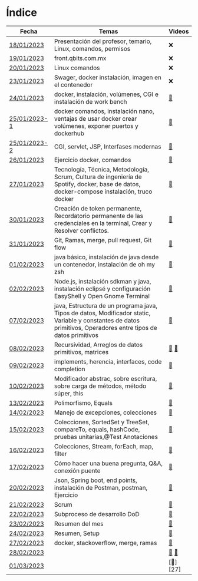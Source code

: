 # Índice #

| Fecha | Temas | Videos |
| -------------- | ----------- | ------------ |
| [18/01/2023](https://github.com/saloultrasist/taller-ultrasist/blob/main/apuntes3/clase180123.md) | Presentación del profesor, temario, Linux, comandos, permisos | :x: |
| [19/01/2023](https://github.com/saloultrasist/taller-ultrasist/blob/main/apuntes3/clase190123.md) | front.qbits.com.mx | :x: |
| [20/01/2023](https://github.com/saloultrasist/taller-ultrasist/blob/main/apuntes3/clase200123.md) | Linux comandos | :x: |
| [23/01/2023](https://github.com/saloultrasist/taller-ultrasist/blob/main/apuntes3/clase230123.md) | Swager, docker instalación,  imagen en el contenedor | :x: |
| [24/01/2023](https://github.com/saloultrasist/taller-ultrasist/blob/main/apuntes3/clase240223.md) | docker, instalación, volúmenes, CGI e instalación de work bench | [:movie_camera:][1] |
| [25/01/2023-1](https://github.com/saloultrasist/taller-ultrasist/blob/main/apuntes3/clase250223-1.md) | docker comandos, instalación nano, ventajas de usar docker crear volúmenes, exponer puertos y dockerhub | [:movie_camera:][2] |
| [25/01/2023-2](https://github.com/saloultrasist/taller-ultrasist/blob/main/apuntes3/clase250223-2.md) | CGI, servlet, JSP, Interfases modernas | [:movie_camera:][2] |
| [26/01/2023](https://github.com/saloultrasist/taller-ultrasist/blob/main/apuntes3/clase260123.md) | Ejercicio docker, comandos | [:movie_camera:][3] |
| [27/01/2023](https://github.com/saloultrasist/taller-ultrasist/blob/main/apuntes3/clase270123.md) | Tecnología, Técnica, Metodología, Scrum, Cultura de ingeniería de Spotify, docker, base de datos, docker-compose instalación, truco docker |[:movie_camera:][4] |
| [30/01/2023](https://github.com/saloultrasist/taller-ultrasist/blob/main/apuntes3/clase300123.md) | Creación de token permanente, Recordatorio permanente de las credenciales en la terminal, Crear y Resolver conflictos.| [:movie_camera:][5] |
| [31/01/2023](https://github.com/saloultrasist/taller-ultrasist/blob/main/apuntes3/clase310123.md) | Git, Ramas, merge, pull request, Git flow | [:movie_camera:][6] |
| [01/02/2023](https://github.com/saloultrasist/taller-ultrasist/blob/main/apuntes3/clase010223.md) | java básico, instalación de java desde un contenedor, instalación de oh my zsh | [:movie_camera:][7] |
| [02/02/2023](https://github.com/saloultrasist/taller-ultrasist/blob/main/apuntes3/clase020223.md) | Node.js, instalación sdkman y java, instalación eclipsé y configuración EasyShell y Open Gnome Terminal | [:movie_camera:][8] |
| [07/02/2023](https://github.com/saloultrasist/taller-ultrasist/blob/main/apuntes3/clase070223.md) | java, Estructura de un programa java, Tipos de datos, Modificador static, Variable y constantes de datos primitivos, Operadores entre tipos de datos primitivos  | [:movie_camera:][9] |
| [08/02/2023](https://github.com/saloultrasist/taller-ultrasist/blob/main/apuntes3/clase08223.md) | Recursividad, Arreglos de datos primitivos, matrices | [:movie_camera:][10] [:movie_camera:][11] |
| [09/02/2023](https://github.com/saloultrasist/taller-ultrasist/blob/main/apuntes3/clase09223.md) | implements, herencia, interfaces, code completion | [:movie_camera:][12] |
| [10/02/2023](https://github.com/saloultrasist/taller-ultrasist/blob/main/apuntes3/clase100223.md) | Modificador abstrac, sobre escritura, sobre carga de métodos, método súper, this | [:movie_camera:][13] |
| [13/02/2023](https://github.com/saloultrasist/taller-ultrasist/blob/main/apuntes3/clase130223.md) | Polimorfismo, Equals | [:movie_camera:][14] |
| [14/02/2023](https://github.com/saloultrasist/taller-ultrasist/blob/main/apuntes3/clase140223.md) | Manejo de excepciones, colecciones | [:movie_camera:][15] |
| [15/02/2023](https://github.com/saloultrasist/taller-ultrasist/blob/main/apuntes3/clase150223.md) | Colecciones, SortedSet y TreeSet, compareTo, equals, hashCode, pruebas unitarias,@Test Anotaciones | [:movie_camera:][16] |
| [16/02/2023](https://github.com/saloultrasist/taller-ultrasist/blob/main/apuntes3/clase160223.md) | Colecciones, Stream, forEach, map, filter| [:movie_camera:][17] |
| [17/02/2023](https://github.com/saloultrasist/taller-ultrasist/blob/main/apuntes3/clase170223.md) | Cómo hacer una buena pregunta, Q&A, conexión puente | [:movie_camera:][18] |
| [20/02/2023](https://github.com/saloultrasist/taller-ultrasist/blob/main/apuntes3/clase200223.md) | Json, Spring boot, end points, instalación de Postman, postman, Ejercicio | [:movie_camera:][19] |
| [21/02/2023](https://github.com/saloultrasist/taller-ultrasist/blob/main/apuntes3/clase210223.md) | Scrum | [:movie_camera:][20] |
| [22/02/2023](https://github.com/saloultrasist/taller-ultrasist/blob/main/apuntes3/clase220223.md) | Subproceso de desarrollo DoD | [:movie_camera:][21]|
| [23/02/2023](https://github.com/saloultrasist/taller-ultrasist/blob/main/apuntes3/clase230223.md) | Resumen del mes |[:movie_camera:][22] |
| [24/02/2023](https://github.com/saloultrasist/taller-ultrasist/blob/main/apuntes3/clase240223.md) | Resumen, Setup  | [:movie_camera:][23] |
| [27/02/2023](https://github.com/saloultrasist/taller-ultrasist/blob/main/apuntes3/clase270223.md) | docker, stackoverflow, merge, ramas  | [:movie_camera:][24] |
| [28/02/2023](https://github.com/saloultrasist/taller-ultrasist/blob/main/apuntes3/clase280223.md) |  | [:movie_camera:][25] [:movie_camera:][26] |
| [01/03/2023](https://github.com/saloultrasist/taller-ultrasist/blob/main/apuntes3/clase010323.md) |  | [:movie_camera:][27] |





[1]:https://ultra-media.s3.amazonaws.com/curso/2023-01-24.mp4
[2]:https://ultra-media.s3.amazonaws.com/curso/2023-01-25.mp4
[3]:https://ultra-media.s3.amazonaws.com/curso/2023-01-26.mp4
[4]:https://ultra-media.s3.amazonaws.com/curso/2023-01-27.mp4
[5]:https://ultra-media.s3.amazonaws.com/curso/2023-01-30.mp4
[6]:https://ultra-media.s3.amazonaws.com/curso/2023-0-31.mp4
[7]:https://ultra-media.s3.amazonaws.com/curso/2023-02-01.mp4
[8]:https://ultra-media.s3.amazonaws.com/curso/2023-02-02.mp4
[9]:https://ultra-media.s3.amazonaws.com/curso/2023-02-07.mp4
[10]:https://ultra-media.s3.amazonaws.com/curso/2023-02-08a.mp4
[11]:https://ultra-media.s3.amazonaws.com/curso/2023-02-08b.mp4
[12]:https://ultra-media.s3.amazonaws.com/curso/2023-02-09.mp4
[13]:https://ultra-media.s3.amazonaws.com/curso/2023-02-10.mp4
[14]:https://ultra-media.s3.amazonaws.com/curso/2023-02-13.mp4
[15]:https://ultra-media.s3.amazonaws.com/curso/2023-02-14.mp4
[16]:https://ultra-media.s3.amazonaws.com/curso/2023-02-15.mp4
[17]:https://ultra-media.s3.amazonaws.com/curso/2023-02-16.mp4
[18]:https://ultra-media.s3.amazonaws.com/curso/2023-02-17.mp4
[19]:https://ultra-media.s3.amazonaws.com/curso/2023-02-20.mp4
[20]:https://ultra-media.s3.amazonaws.com/curso/2023-02-21.mp4
[21]:https://ultra-media.s3.amazonaws.com/curso/2023-02-22.mp4
[22]:https://ultra-media.s3.amazonaws.com/curso/2023-02-23.mp4
[23]:https://ultra-media.s3.amazonaws.com/curso/2023-02-24.mp4
[24]:https://ultra-media.s3.amazonaws.com/curso/2023-02-27.mp4
[25]:https://ultra-media.s3.amazonaws.com/curso/2023-02-28a.mp4
[26]:https://ultra-media.s3.amazonaws.com/curso/2023-02-28b.mp4
[26]:https://ultra-media.s3.amazonaws.com/curso/2023-03-01b.mp4
